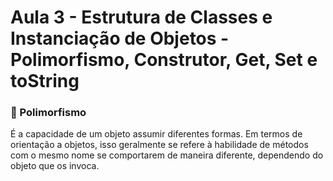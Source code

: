 # Aula 3 - Estrutura de Classes e Instanciação de Objetos - Polimorfismo, Construtor, Get, Set e toString

### 👥 Polimorfismo 

É a capacidade de um objeto assumir diferentes formas. Em termos de orientação a objetos, isso geralmente se refere à habilidade de métodos com o mesmo nome se comportarem de maneira diferente, dependendo do objeto que os invoca.
